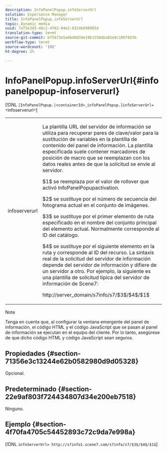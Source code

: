 ```yaml
---
description: InfoPanelPopup.infoServerUrl
solution: Experience Manager
title: InfoPanelPopup.infoServerUrl
topic: Dynamic media
uuid: 7af5e3d3-40c2-4f02-94e2-0314b698905d
translation-type: tm+mt
source-git-commit: bf5873e5a6bdb859e19b15584ba85e9c106f853b
workflow-type: tm+mt
source-wordcount: '192'
ht-degree: 2%

---
```



# InfoPanelPopup.infoServerUrl{#infopanelpopup-infoserverurl}

[!DNL `[InfoPanelPopup.|<containerId>_infoPanelPopup.]infoServerUrl= *`infoserverurl`*`]

<table id="table_9A6258D9B0DA4A29AA8A6C9BBCFE3662"> 
 <tbody> 
  <tr> 
   <td> <p> <span class="codeph"><span class="varname"> infoserverurl</span></span> </p> </td> 
   <td> <p>La plantilla URL del servidor de información se utiliza para recuperar pares de clave/valor para la sustitución de variables en la plantilla de contenido del panel de información. La plantilla especificada suele contener marcadores de posición de macro que se reemplazan con los datos reales antes de que la solicitud se envíe al servidor. </p> <p><span class="codeph"> $1$</span> se reemplaza por el valor de rollover que activó  <span class="codeph"> </span> InfoPanelPopupactivation. </p> <p><span class="codeph"> $2$</span> se sustituye por el número de secuencia del fotograma actual en el conjunto de imágenes. </p> <p><span class="codeph"> $3$</span> se sustituye por el primer elemento de ruta especificado en el nombre del conjunto principal del elemento actual. Normalmente corresponde al ID del catálogo. </p> <p><span class="codeph"> $4$</span> se sustituye por el siguiente elemento en la ruta y corresponde al ID del recurso. La sintaxis real de la solicitud del servidor de información depende del servidor de información y difiere de un servidor a otro. Por ejemplo, la siguiente es una plantilla de solicitud típica del servidor de información de Scene7: </p> <p><span class="codeph"> http://server_domain/s7info/s7/$3$/$4$/$1$</span> </p> </td> 
  </tr> 
 </tbody> 
</table>

>[!NOTE]
>
>Tenga en cuenta que, al configurar la ventana emergente del panel de información, el código HTML y el código JavaScript que se pasan al panel de información se ejecutan en el equipo del cliente. Por lo tanto, asegúrese de que dicho código HTML y código JavaScript sean seguros.

## Propiedades {#section-71356e3c13244e62b0582980d9d05328}

Opcional.

## Predeterminado {#section-22e9af803f724434807d34e200eb7518}

Ninguno.

## Ejemplo {#section-4f70fa4705c54452893c72c9da7e998a}

[!DNL `infoServerUrl= http://s7info1.scene7.com/s7info/s7/$3$/$4$/$1$`]
